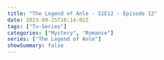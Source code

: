 ```yaml
---
title: "The Legend of Anle - S1E12 - Episode 12"
date: 2023-09-25T16:14:02Z
tags: ["Tv-Series"]
categories: ["Mystery", "Romance"]
series: ["The Legend of Anle"]
showSummary: false
---
```


  <mux-player stream-type="on-demand"
  src="https://kp3d-my.sharepoint.com/personal/ryoo_kp3d_onmicrosoft_com/_layouts/15/download.aspx?share=EbuDTLMeW6xLqzfMOEumCPwBbOi7N2-CUgSNrxCEMEPmkA" metadata-video-title="The Legend of Anle - S1E12 - Episode 12" prefer-playback="mse" controls>
  </mux-player>
  
  
  <script src="https://cdn.jsdelivr.net/npm/@mux/mux-player"></script>
   <script id="KgpbYU9Ibg00RHr01SH9KZAGBXK02r2eaZNs013WND02jdoA" type="application/ld+json">
  
 {
  "@context": "https://schema.org/",
  "@type": "VideoObject",
  "name": "The Legend of Anle - S1E12 - Episode 12",
  "contentUrl": "https://stream.mux.com/KgpbYU9Ibg00RHr01SH9KZAGBXK02r2eaZNs013WND02jdoA.m3u8",
  "thumbnailUrl": "https://www.themoviedb.org/t/p/original/7RXAXlmPqCY88xRjNQ88vhAF9GU.jpg?width=314&fit_mode=preserve&time=25",
  "uploadDate": "2023-09-25T16:14:02Z",
}

</script>
